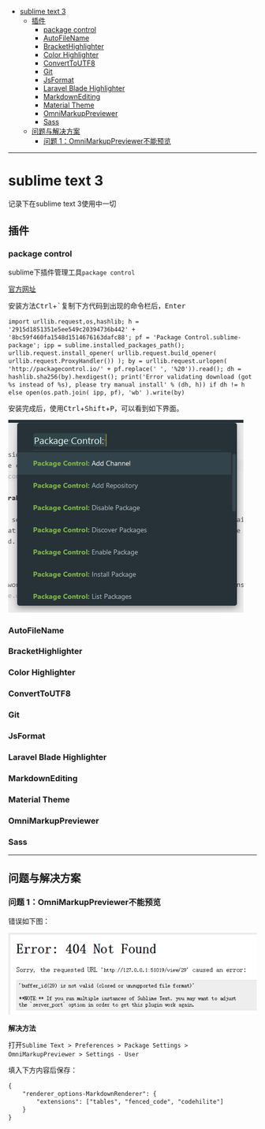 <!-- toc -->

- [sublime text 3](#sublime-text-3)
	- [插件](#插件)
		- [package control](#package-control)
		- [AutoFileName](#autofilename)
		- [BracketHighlighter](#brackethighlighter)
		- [Color Highlighter](#color-highlighter)
		- [ConvertToUTF8](#converttoutf8)
		- [Git](#git)
		- [JsFormat](#jsformat)
		- [Laravel Blade Highlighter](#laravel-blade-highlighter)
		- [MarkdownEditing](#markdownediting)
		- [Material Theme](#material-theme)
		- [OmniMarkupPreviewer](#omnimarkuppreviewer)
		- [Sass](#sass)
	- [问题与解决方案](#问题与解决方案)
		- [问题 1：OmniMarkupPreviewer不能预览](#问题-1omnimarkuppreviewer不能预览)

<!-- tocstop -->

 --------------------------------------------------------------------------------

# sublime text 3

记录下在sublime text 3使用中一切

## 插件

### package control

sublime下插件管理工具`package control`

[官方网址](https://packagecontrol.io/)

安装方法<kbd>Ctrl</kbd>+<kbd>`</kbd>复制下方代码到出现的命令栏后，<kbd>Enter</kbd>

```
import urllib.request,os,hashlib; h = '2915d1851351e5ee549c20394736b442' + '8bc59f460fa1548d1514676163dafc88'; pf = 'Package Control.sublime-package'; ipp = sublime.installed_packages_path(); urllib.request.install_opener( urllib.request.build_opener( urllib.request.ProxyHandler()) ); by = urllib.request.urlopen( 'http://packagecontrol.io/' + pf.replace(' ', '%20')).read(); dh = hashlib.sha256(by).hexdigest(); print('Error validating download (got %s instead of %s), please try manual install' % (dh, h)) if dh != h else open(os.path.join( ipp, pf), 'wb' ).write(by)
```

安装完成后，使用<kbd>Ctrl</kbd>+<kbd>Shift</kbd>+<kbd>P</kbd>，可以看到如下界面。

![sp160804_143016](/assets/sp160804_143016.png "package control控制台")

<!-- ![sp160804_143016](http://i.imgur.com/X58cMcu.png) backup -->

### AutoFileName

### BracketHighlighter

### Color Highlighter

### ConvertToUTF8

### Git

### JsFormat

### Laravel Blade Highlighter

### MarkdownEditing

### Material Theme

### OmniMarkupPreviewer

### Sass

------

## 问题与解决方案

### 问题 1：OmniMarkupPreviewer不能预览

错误如下图：

![sp160804_143504](/assets/sp160804_143504.png)

<!-- ![sp160804_143504](http://i.imgur.com/g6TELHi.png) backup -->

**解决方法**

打开`Sublime Text > Preferences > Package Settings > OmniMarkupPreviewer > Settings - User`

填入下方内容后保存：

```
{
    "renderer_options-MarkdownRenderer": {
        "extensions": ["tables", "fenced_code", "codehilite"]
    }
}
```
